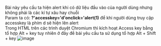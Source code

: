 Bài này yêu cầu ta hiện alert khi có dữ liệu đầu vào của người dùng nhưng không phải là các kí tự xâu hay chuỗi
<br> Param ta có: **?'accesskey='d'onclick='alert(1)** để khi người dùng truy cập accesskey là phím d sẽ hiện lên alert
<br> Trong HTML trên các trình duyệt Chromium thì kích hoạt Access key bằng tổ hợp Alt + key tuy nhiên ở đây đề bài yêu cầu ta sử dụng tổ hợp Alt + Shift + key
![image](https://user-images.githubusercontent.com/62832067/150635795-e110bdee-5b03-4cc2-bb77-b19744706082.png)

